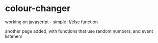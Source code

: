 # colour-changer

working on javascript - simple if/else function

another page added, with functions that use random numbers, and event listeners
